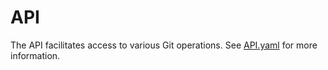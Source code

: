 API
===

The API facilitates access to various Git operations. See [API.yaml](API.yaml) for more information.
